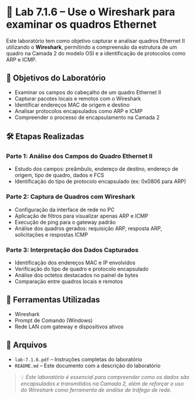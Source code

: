 # 🧪 Lab 7.1.6 – Use o Wireshark para examinar os quadros Ethernet

Este laboratório tem como objetivo capturar e analisar quadros Ethernet II utilizando o **Wireshark**, permitindo a compreensão da estrutura de um quadro na Camada 2 do modelo OSI e a identificação de protocolos como ARP e ICMP.

## 🎯 Objetivos do Laboratório

- Examinar os campos do cabeçalho de um quadro Ethernet II
- Capturar pacotes locais e remotos com o Wireshark
- Identificar endereços MAC de origem e destino
- Analisar protocolos encapsulados como ARP e ICMP
- Compreender o processo de encapsulamento na Camada 2

## 🛠️ Etapas Realizadas

### Parte 1: Análise dos Campos do Quadro Ethernet II
- Estudo dos campos: preâmbulo, endereço de destino, endereço de origem, tipo de quadro, dados e FCS
- Identificação do tipo de protocolo encapsulado (ex: 0x0806 para ARP)

### Parte 2: Captura de Quadros com Wireshark
- Configuração da interface de rede no PC
- Aplicação de filtros para visualizar apenas ARP e ICMP
- Execução de ping para o gateway padrão
- Análise dos quadros gerados: requisição ARP, resposta ARP, solicitações e respostas ICMP

### Parte 3: Interpretação dos Dados Capturados
- Identificação dos endereços MAC e IP envolvidos
- Verificação do tipo de quadro e protocolo encapsulado
- Análise dos octetos destacados no painel de bytes
- Comparação entre quadros locais e remotos

## 🧰 Ferramentas Utilizadas

- Wireshark
- Prompt de Comando (Windows)
- Rede LAN com gateway e dispositivos ativos

## 📎 Arquivos

- `lab-7.1.6.pdf` – Instruções completas do laboratório
- `README.md` – Este documento com a descrição do laboratório


> 💡 *Este laboratório é essencial para compreender como os dados são encapsulados e transmitidos na Camada 2, além de reforçar o uso do Wireshark como ferramenta de análise de tráfego de rede.*
